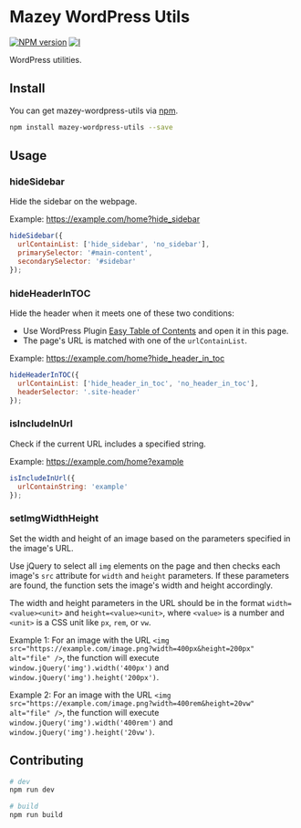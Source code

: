 # Mazey WordPress Utils

[![NPM version][npm-image]][npm-url]
[![l][l-image]][l-url]

[npm-image]: https://img.shields.io/npm/v/mazey-wordpress-utils
[npm-url]: https://npmjs.org/package/mazey-wordpress-utils
[l-image]: https://img.shields.io/npm/l/mazey-wordpress-utils
[l-url]: https://github.com/mazeyqian/mazey-wordpress-utils

WordPress utilities.

## Install

You can get mazey-wordpress-utils via [npm](https://www.npmjs.com/package/mazey-wordpress-utils).

```bash
npm install mazey-wordpress-utils --save
```

## Usage

### hideSidebar

Hide the sidebar on the webpage.

Example: <https://example.com/home?hide_sidebar>

```javascript
hideSidebar({
  urlContainList: ['hide_sidebar', 'no_sidebar'],
  primarySelector: '#main-content',
  secondarySelector: '#sidebar'
});
```

### hideHeaderInTOC

Hide the header when it meets one of these two conditions:

- Use WordPress Plugin [Easy Table of Contents](https://wordpress.org/plugins/easy-table-of-contents/) and open it in this page.
- The page's URL is matched with one of the `urlContainList`.

Example: <https://example.com/home?hide_header_in_toc>

```javascript
hideHeaderInTOC({
  urlContainList: ['hide_header_in_toc', 'no_header_in_toc'],
  headerSelector: '.site-header'
});
```

### isIncludeInUrl

Check if the current URL includes a specified string.

Example: <https://example.com/home?example>

```javascript
isIncludeInUrl({
  urlContainString: 'example'
});
```

### setImgWidthHeight

Set the width and height of an image based on the parameters specified in the image's URL.

Use jQuery to select all `img` elements on the page and then checks each image's `src` attribute for `width` and `height` parameters. If these parameters are found, the function sets the image's width and height accordingly.

The width and height parameters in the URL should be in the format `width=<value><unit>` and `height=<value><unit>`, where `<value>` is a number and `<unit>` is a CSS unit like `px`, `rem`, or `vw`.

Example 1:
For an image with the URL `<img src="https://example.com/image.png?width=400px&height=200px" alt="file" />`, the function will execute `window.jQuery('img').width('400px')` and `window.jQuery('img').height('200px')`.

Example 2:
For an image with the URL `<img src="https://example.com/image.png?width=400rem&height=20vw" alt="file" />`, the function will execute `window.jQuery('img').width('400rem')` and `window.jQuery('img').height('20vw')`.

## Contributing

```bash
# dev
npm run dev

# build
npm run build
```
